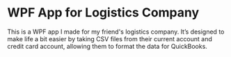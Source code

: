 # WPF App for Logistics Company


This is a WPF app I made for my friend's logistics company. 
It’s designed to make life a bit easier by taking CSV files from their current account and credit card account, allowing them to format the data for QuickBooks.
